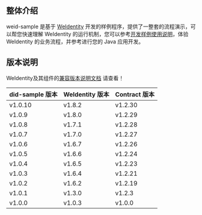 ## 整体介绍

weid-sample 是基于 [WeIdentity](https://weidentity.readthedocs.io/zh_CN/latest/README.html) 开发的样例程序，提供了一整套的流程演示，可以帮您快速理解 WeIdentity 的运行机制，您可以参考[开发样例使用说明](https://weidentity.readthedocs.io/zh_CN/latest/docs/did-sample.html)，体验 WeIdentity 的业务流程，并参考进行您的 Java 应用开发。


版本说明
--------

WeIdentity及其组件的[兼容版本说明文档](https://weidentity.readthedocs.io/zh_CN/develop/docs/compatibility.html) 请查看！

| did-sample 版本 | WeIdentity 版本 | Contract 版本 |
| :---- | :---- | :---- |
| v1.0.10 | v1.8.2 | v1.2.30 |
| v1.0.9 | v1.8.0 | v1.2.29 |
| v1.0.8 | v1.7.1 | v1.2.28 |
| v1.0.7 | v1.7.0 | v1.2.27 |
| v1.0.6 | v1.6.7 | v1.2.26 |
| v1.0.5 | v1.6.6 | v1.2.24 |
| v1.0.4 | v1.6.5 | v1.2.23 |
| v1.0.3 | v1.6.4 | v1.2.21 |
| v1.0.2 | v1.6.2 | v1.2.19 |
| v1.0.1 | v1.3.0 | v1.2.3 |
| v1.0.0 | v1.0.3 | v1.0.0 |